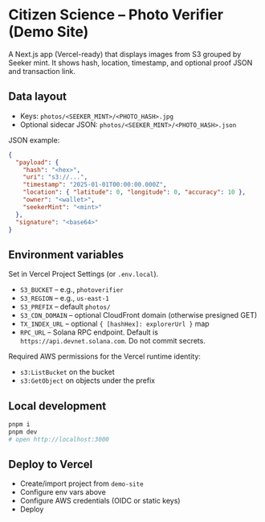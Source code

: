 # Citizen Science – Photo Verifier (Demo Site)

A Next.js app (Vercel-ready) that displays images from S3 grouped by Seeker mint. It shows hash, location, timestamp, and optional proof JSON and transaction link.

## Data layout
- Keys: `photos/<SEEKER_MINT>/<PHOTO_HASH>.jpg`
- Optional sidecar JSON: `photos/<SEEKER_MINT>/<PHOTO_HASH>.json`

JSON example:
```json
{
  "payload": {
    "hash": "<hex>",
    "uri": "s3://...",
    "timestamp": "2025-01-01T00:00:00.000Z",
    "location": { "latitude": 0, "longitude": 0, "accuracy": 10 },
    "owner": "<wallet>",
    "seekerMint": "<mint>"
  },
  "signature": "<base64>"
}
```

## Environment variables
Set in Vercel Project Settings (or `.env.local`).

- `S3_BUCKET` – e.g., `photoverifier`
- `S3_REGION` – e.g., `us-east-1`
- `S3_PREFIX` – default `photos/`
- `S3_CDN_DOMAIN` – optional CloudFront domain (otherwise presigned GET)
- `TX_INDEX_URL` – optional `{ [hashHex]: explorerUrl }` map
- `RPC_URL` – Solana RPC endpoint. Default is `https://api.devnet.solana.com`. Do not commit secrets.

Required AWS permissions for the Vercel runtime identity:
- `s3:ListBucket` on the bucket
- `s3:GetObject` on objects under the prefix

## Local development
```bash
pnpm i
pnpm dev
# open http://localhost:3000
```

## Deploy to Vercel
- Create/import project from `demo-site`
- Configure env vars above
- Configure AWS credentials (OIDC or static keys)
- Deploy
